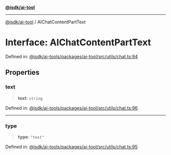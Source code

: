 [**@isdk/ai-tool**](../README.md)

***

[@isdk/ai-tool](../globals.md) / AIChatContentPartText

# Interface: AIChatContentPartText

Defined in: [@isdk/ai-tools/packages/ai-tool/src/utils/chat.ts:94](https://github.com/isdk/ai-tool.js/blob/fb1809b53cc75a30928176c26910792b6b8a96e1/src/utils/chat.ts#L94)

## Properties

### text

> **text**: `string`

Defined in: [@isdk/ai-tools/packages/ai-tool/src/utils/chat.ts:96](https://github.com/isdk/ai-tool.js/blob/fb1809b53cc75a30928176c26910792b6b8a96e1/src/utils/chat.ts#L96)

***

### type

> **type**: `"text"`

Defined in: [@isdk/ai-tools/packages/ai-tool/src/utils/chat.ts:95](https://github.com/isdk/ai-tool.js/blob/fb1809b53cc75a30928176c26910792b6b8a96e1/src/utils/chat.ts#L95)
